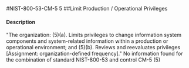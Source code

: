 #NIST-800-53-CM-5 5
##Limit Production / Operational Privileges
#### Description
"The organization:
   (5)(a).  Limits privileges to change information system components and system-related information within a production or operational environment; and
   (5)(b).  Reviews and reevaluates privileges [Assignment: organization-defined frequency]."
No information found for the combination of standard NIST-800-53 and control CM-5 (5)
